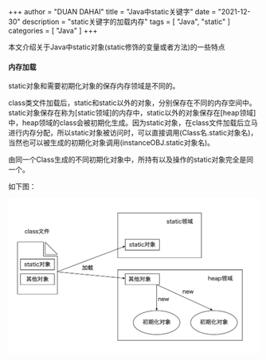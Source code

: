 +++
author = "DUAN DAHAI"
title = "Java中static关键字"
date = "2021-12-30"
description = "static关键字的加载内存"
tags = [
    "Java",
    "static"
]
categories = [
    "Java"
]
+++

本文介绍关于Java中static对象(static修饰的变量或者方法)的一些特点

#### 内存加载
static对象和需要初期化对象的保存内存领域是不同的。

class类文件加载后，static和static以外的对象，分别保存在不同的内存空间中。static对象保存在称为[static领域]的内存中，static以外的对象保存在[heap领域]中，heap领域的class会被初期化生成。因为static对象，在class文件加载后立马进行内存分配，所以static对象被访问时，可以直接调用(Class名.static对象名)，当然也可以被生成的初期化对象调用(instanceOBJ.static对象名)。

由同一个Class生成的不同初期化对象中，所持有以及操作的static对象完全是同一个。

如下图：

![static内存领域](/media/20211230-java-static.zh-cn-1.png)

